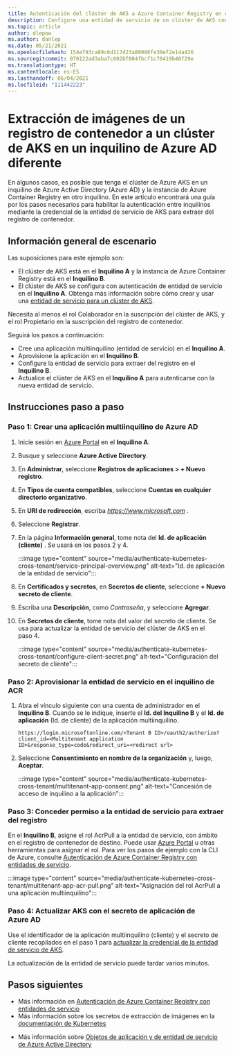 ```yaml
---
title: Autenticación del clúster de AKS a Azure Container Registry en un inquilino de AD diferente
description: Configure una entidad de servicio de un clúster de AKS con permisos para acceder a Azure Container Registry en un inquilino de AD diferente.
ms.topic: article
author: dlepow
ms.author: danlep
ms.date: 05/21/2021
ms.openlocfilehash: 154ef93ca89c6d117d23a80986fe30ef2e14a426
ms.sourcegitcommit: 070122ad3aba7c602bf004fbcf1c70419b48f29e
ms.translationtype: HT
ms.contentlocale: es-ES
ms.lasthandoff: 06/04/2021
ms.locfileid: "111442223"
---
```

# <a name="pull-images-from-a-container-registry-to-an-aks-cluster-in-a-different-azure-ad-tenant"></a>Extracción de imágenes de un registro de contenedor a un clúster de AKS en un inquilino de Azure AD diferente

En algunos casos, es posible que tenga el clúster de Azure AKS en un inquilino de Azure Active Directory (Azure AD) y la instancia de Azure Container Registry en otro inquilino. En este artículo encontrará una guía por los pasos necesarios para habilitar la autenticación entre inquilinos mediante la credencial de la entidad de servicio de AKS para extraer del registro de contenedor.

## <a name="scenario-overview"></a>Información general de escenario
Las suposiciones para este ejemplo son:

* El clúster de AKS está en el **Inquilino A** y la instancia de Azure Container Registry está en el **Inquilino B**. 
* El clúster de AKS se configura con autenticación de entidad de servicio en el **Inquilino A**. Obtenga más información sobre cómo crear y usar una [entidad de servicio para un clúster de AKS](../aks/kubernetes-service-principal.md).

Necesita al menos el rol Colaborador en la suscripción del clúster de AKS, y el rol Propietario en la suscripción del registro de contenedor.

Seguirá los pasos a continuación:

* Cree una aplicación multiinquilino (entidad de servicio) en el **Inquilino A**. 
* Aprovisione la aplicación en el **Inquilino B**.
* Configure la entidad de servicio para extraer del registro en el **Inquilino B**.
* Actualice el clúster de AKS en el **Inquilino A** para autenticarse con la nueva entidad de servicio.


## <a name="step-by-step-instructions"></a>Instrucciones paso a paso

### <a name="step-1-create-multitenant-azure-ad-application"></a>Paso 1: Crear una aplicación multiinquilino de Azure AD

1. Inicie sesión en [Azure Portal](https://portal.azure.com/) en el **Inquilino A**.
1. Busque y seleccione **Azure Active Directory**.
1. En **Administrar**, seleccione **Registros de aplicaciones > + Nuevo registro**.
1. En **Tipos de cuenta compatibles**, seleccione **Cuentas en cualquier directorio organizativo**.
1. En **URI de redirección**, escriba *https://www.microsoft.com* .
1. Seleccione **Registrar**.
1. En la página **Información general**, tome nota del **Id. de aplicación (cliente)** . Se usará en los pasos 2 y 4.

    :::image type="content" source="media/authenticate-kubernetes-cross-tenant/service-principal-overview.png" alt-text="Id. de aplicación de la entidad de servicio":::
1. En **Certificados y secretos**, en **Secretos de cliente**, seleccione **+ Nuevo secreto de cliente**.
1. Escriba una **Descripción**, como *Contraseña*, y seleccione **Agregar**.
1. En **Secretos de cliente**, tome nota del valor del secreto de cliente. Se usa para actualizar la entidad de servicio del clúster de AKS en el paso 4.

    :::image type="content" source="media/authenticate-kubernetes-cross-tenant/configure-client-secret.png" alt-text="Configuración del secreto de cliente":::
### <a name="step-2-provision-the-service-principal-in-the-acr-tenant"></a>Paso 2: Aprovisionar la entidad de servicio en el inquilino de ACR

1. Abra el vínculo siguiente con una cuenta de administrador en el **Inquilino B**. Cuando se le indique, inserte el **Id. del Inquilino B** y el **Id. de aplicación** (Id. de cliente) de la aplicación multiinquilino.

    ```console
    https://login.microsoftonline.com/<Tenant B ID>/oauth2/authorize?client_id=<Multitenant application ID>&response_type=code&redirect_uri=<redirect url>
    ```
1. Seleccione **Consentimiento en nombre de la organización** y, luego, **Aceptar**. 
    
    :::image type="content" source="media/authenticate-kubernetes-cross-tenant/multitenant-app-consent.png" alt-text="Concesión de acceso de inquilino a la aplicación":::
 

### <a name="step-3-grant-service-principal-permission-to-pull-from-registry"></a>Paso 3: Conceder permiso a la entidad de servicio para extraer del registro

En el **Inquilino B**, asigne el rol AcrPull a la entidad de servicio, con ámbito en el registro de contenedor de destino. Puede usar [Azure Portal](../role-based-access-control/role-assignments-portal.md) u otras herramientas para asignar el rol. Para ver los pasos de ejemplo con la CLI de Azure, consulte [Autenticación de Azure Container Registry con entidades de servicio](container-registry-auth-service-principal.md#use-an-existing-service-principal).

:::image type="content" source="media/authenticate-kubernetes-cross-tenant/multitenant-app-acr-pull.png" alt-text="Asignación del rol AcrPull a una aplicación multiinquilino":::

### <a name="step-4-update-aks-with-the-azure-ad-application-secret"></a>Paso 4: Actualizar AKS con el secreto de aplicación de Azure AD

Use el identificador de la aplicación multiinquilino (cliente) y el secreto de cliente recopilados en el paso 1 para [actualizar la credencial de la entidad de servicio de AKS](../aks/update-credentials.md#update-aks-cluster-with-new-service-principal-credentials).

La actualización de la entidad de servicio puede tardar varios minutos.

## <a name="next-steps"></a>Pasos siguientes

* Más información en [Autenticación de Azure Container Registry con entidades de servicio](container-registry-auth-service-principal.md)
* Más información sobre los secretos de extracción de imágenes en la [documentación de Kubernetes](https://kubernetes.io/docs/concepts/containers/images/#specifying-imagepullsecrets-on-a-pod)
- Más información sobre [Objetos de aplicación y de entidad de servicio de Azure Active Directory](../active-directory/develop/app-objects-and-service-principals.md)


